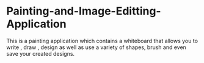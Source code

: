 # Painting-and-Image-Editting-Application
This is a painting application which contains a whiteboard that allows you to write , draw , design as well as use a variety of  shapes, brush and even save your created designs.   
